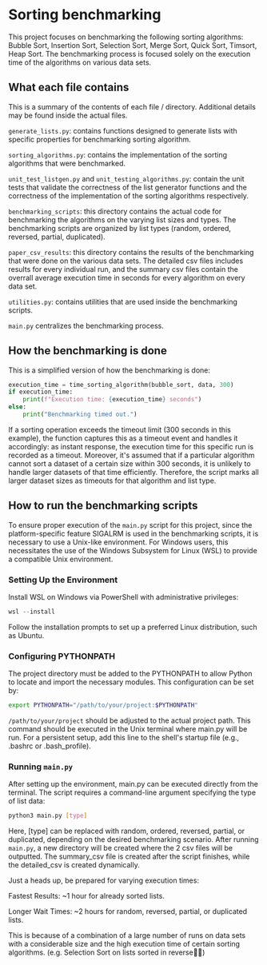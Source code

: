 # Sorting benchmarking
This project focuses on benchmarking the following sorting algorithms: Bubble Sort, Insertion Sort, Selection Sort, Merge Sort, Quick Sort, Timsort, Heap Sort. The benchmarking process is focused solely on the execution time of the algorithms on various data sets.
## What each file contains
This is a summary of the contents of each file / directory. Additional details may be found inside the actual files.

`generate_lists.py`: contains functions designed to generate lists with specific properties for benchmarking sorting algorithm.

`sorting_algorithms.py`: contains the implementation of the sorting algorithms that were benchmarked.

`unit_test_listgen.py` and `unit_testing_algorithms.py`: contain the unit tests that validate the correctness of the list generator functions and the correctness of the implementation of the sorting algorithms respectively.

`benchmarking_scripts`: this directory contains the actual code for benchmarking the algorithms on the varying list sizes and types. The benchmarking scripts are organized by list types (random, ordered, reversed, partial, duplicated).

`paper_csv_results`: this directory contains the results of the benchmarking that were done on the various data sets. The detailed csv files includes results for every individual run, and the summary csv files contain the overrall average execution time in seconds for every algorithm on every data set.

`utilities.py`: contains utilities that are used inside the benchmarking scripts.

`main.py` centralizes the benchmarking process.

## How the benchmarking is done
This is a simplified version of how the benchmarking is done:
```python
execution_time = time_sorting_algorithm(bubble_sort, data, 300)
if execution_time:
    print(f"Execution time: {execution_time} seconds")
else:
    print("Benchmarking timed out.")
```
If a sorting operation exceeds the timeout limit (300 seconds in this example), the function captures this as a timeout event and handles it accordingly: as instant response, the execution time for this specific run is recorded as a timeout. Moreover, it's assumed that if a particular algorithm cannot sort a dataset of a certain size within 300 seconds, it is unlikely to handle larger datasets of that time efficiently. Therefore, the script marks all larger dataset sizes as timeouts for that algorithm and list type.

## How to run the benchmarking scripts
To ensure proper execution of the `main.py` script for this project, since the platform-specific feature SIGALRM is used in the benchmarking scripts, it is necessary to use a Unix-like environment.
For Windows users, this necessitates the use of the Windows Subsystem for Linux (WSL) to provide a compatible Unix environment. 

### Setting Up the Environment
Install WSL on Windows via PowerShell with administrative privileges:
```powershell
wsl --install
```
Follow the installation prompts to set up a preferred Linux distribution, such as Ubuntu.

### Configuring PYTHONPATH
The project directory must be added to the PYTHONPATH to allow Python to locate and import the necessary modules. This configuration can be set by:
```bash
export PYTHONPATH="/path/to/your/project:$PYTHONPATH"
```
`/path/to/your/project` should be adjusted to the actual project path. This command should be executed in the Unix terminal where main.py will be run. For a persistent setup, add this line to the shell's startup file (e.g., .bashrc or .bash_profile).

### Running `main.py`
After setting up the environment, main.py can be executed directly from the terminal. The script requires a command-line argument specifying the type of list data:
```bash
python3 main.py [type]
```
Here, [type] can be replaced with random, ordered, reversed, partial, or duplicated, depending on the desired benchmarking scenario.
After running `main.py`, a new directory will be created where the 2 csv files will be outputted. The summary_csv file is created after the script finishes, while the detailed_csv is created dynamically.

Just a heads up, be prepared for varying execution times:

Fastest Results: ~1 hour for already sorted lists.

Longer Wait Times: ~2 hours for random, reversed, partial, or duplicated lists.

This is because of a combination of a large number of runs on data sets with a considerable size and the high execution time of certain sorting algorithms. (e.g. Selection Sort on lists sorted in reverse😮‍💨)
